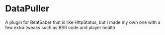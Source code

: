 # DataPuller
 A plugin for BeatSaber that is like HttpStatus, but I made my own one with a few extra tweaks such as BSR code and player health
